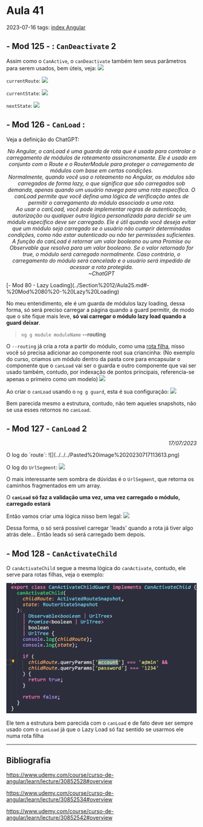 # Aula 41
2023-07-16
tags: [index Angular](../index%20Angular.md)

## - Mod 125 - : `CanDeactivate` 2

Assim como o `CanActive`, o `canDeactivate` também tem seus parâmetros para serem usados, bem úteis, veja:
![](../../../Pasted%20image%2020230717103336.png)

`currentRoute`:
![](../../../Pasted%20image%2020230717103240.png)

`currentState`:
![](../../../Pasted%20image%2020230717103532.png)

`nextState`:
![](../../../Pasted%20image%2020230717103549.png)

## - Mod 126 - `CanLoad` :

Veja a definição do ChatGPT:
<p style="display:flex; justify-content: center; text-align: center" > 
<i> 
	No Angular, o canLoad é uma guarda de rota que é usada para controlar o carregamento de módulos de roteamento assincronamente. Ele é usado em conjunto com o Route e o RouterModule para proteger o carregamento de módulos com base em certas condições.<br> Normalmente, quando você usa o roteamento no Angular, os módulos são carregados de forma lazy, o que significa que são carregados sob demanda, apenas quando um usuário navega para uma rota específica. O canLoad permite que você defina uma lógica de verificação antes de permitir o carregamento do módulo associado a uma rota. <br> Ao usar o canLoad, você pode implementar regras de autenticação, autorização ou qualquer outra lógica personalizada para decidir se um módulo específico deve ser carregado. Ele é útil quando você deseja evitar que um módulo seja carregado se o usuário não cumprir determinadas condições, como não estar autenticado ou não ter permissões suficientes.<br> A função do canLoad é retornar um valor booleano ou uma Promise ou Observable que resolva para um valor booleano. Se o valor retornado for true, o módulo será carregado normalmente. Caso contrário, o carregamento do módulo será cancelado e o usuário será impedido de acessar a rota protegida.<br>~ChatGPT</i></p>
[- Mod 80 - Lazy Loading](../Section%2012/Aula25.md#-%20Mod%2080%20-%20Lazy%20Loading) 

No meu entendimento, ele é um guarda de módulos lazy loading, dessa forma, só será preciso carregar a página quando a guard permitir, de modo que o site fique mais leve, **só vai carregar o módulo lazy load quando a guard deixar**.

> `ng g module moduleName` **--routing**

O `--routing`  já cria a rota a partir do módulo, como uma [rota filha](../Section%2012/Aula25.md#-%20Mod%2079%20-%20Rotas%20filhas), nisso você só precisa adicionar ao componente root sua criancinha: (No exemplo do curso, criamos um módulo dentro da pasta core para encapsular o componente que o  `canLoad` vai ser o guarda e outro componente que vai ser usado também, contudo, por indexação de pontos principais, referencia-se apenas o primeiro como um modelo)
![](../../../Pasted%20image%2020230717111033.png)

Ao criar o `canLoad` usando o `ng g guard`, esta é sua configuração:
![](../../../Pasted%20image%2020230717111825.png)

Bem parecida mesmo a estrutura, contudo, não tem aqueles snapshots, não se usa esses retornos no `canLoad`.

## - Mod 127 -  `CanLoad` 2
<p style="display:flex; justify-content: end; text-align: right" > <i> 17/07/2023</i></p>
O log do `route`:
![](../../../Pasted%20image%2020230717113613.png)

O log do `UrlSegment`:
![](../../../Pasted%20image%2020230717113813.png)

O mais interessante sem sombra de dúvidas é o `UrlSegment`, que retorna os caminhos fragmentados em um array.

O **`canLoad` só faz a validação uma vez, uma vez carregado o módulo, carregado estará** 

Então vamos criar uma lógica nisso bem legal:
![](../../../Pasted%20image%2020230717114205.png)

Dessa forma, o só será possível carregar 'leads' quando a rota já tiver algo atrás dele... Então leads só será carregado bem depois.

## - Mod 128 - `CanActivateChild`

O `canActivateChild` segue a mesma lógica do `canActivate`, contudo, ele serve para rotas filhas, veja o exemplo:

![](../img/Pasted%20image%2020230717161615.png)

Ele tem a estrutura bem parecida com o `canLoad` e de fato deve ser sempre usado com o `canLoad` já que o Lazy Load só faz sentido se usarmos ele numa rota filha

-----------------------------------------------
## Bibliografia

https://www.udemy.com/course/curso-de-angular/learn/lecture/30852528#overview

https://www.udemy.com/course/curso-de-angular/learn/lecture/30852534#overview

https://www.udemy.com/course/curso-de-angular/learn/lecture/30852542#overview
